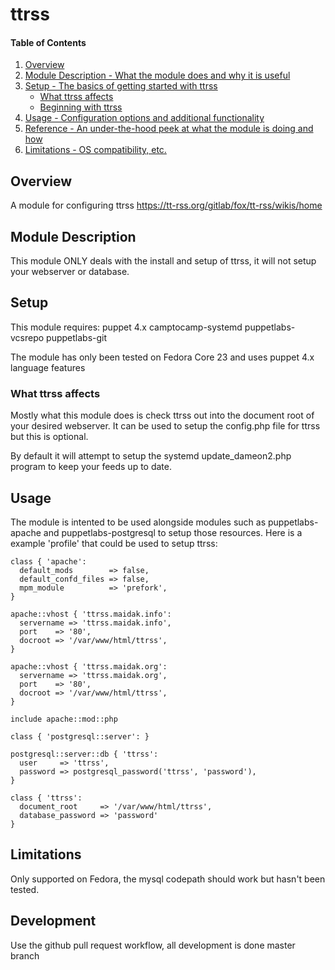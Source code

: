 # ttrss

#### Table of Contents

1. [Overview](#overview)
2. [Module Description - What the module does and why it is useful](#module-description)
3. [Setup - The basics of getting started with ttrss](#setup)
    * [What ttrss affects](#what-ttrss-affects)
    * [Beginning with ttrss](#beginning-with-ttrss)
4. [Usage - Configuration options and additional functionality](#usage)
5. [Reference - An under-the-hood peek at what the module is doing and how](#reference)
5. [Limitations - OS compatibility, etc.](#limitations)

## Overview

A module for configuring ttrss https://tt-rss.org/gitlab/fox/tt-rss/wikis/home

## Module Description

This module ONLY deals with the install and setup of ttrss, it will not setup
your webserver or database.

## Setup

This module requires:
 puppet 4.x
 camptocamp-systemd
 puppetlabs-vcsrepo
 puppetlabs-git

The module has only been tested on Fedora Core 23 and uses puppet 4.x language features

### What ttrss affects

Mostly what this module does is check ttrss out into the document root of your
desired webserver. It can be used to setup the config.php file for ttrss but 
this is optional.

By default it will attempt to setup the systemd update_dameon2.php program to 
keep your feeds up to date.

## Usage

The module is intented to be used alongside modules such as puppetlabs-apache
and puppetlabs-postgresql to setup those resources.  Here is a example 'profile'
that could be used to setup ttrss:

```
class { 'apache':
  default_mods        => false,
  default_confd_files => false,
  mpm_module          => 'prefork',
}

apache::vhost { 'ttrss.maidak.info':
  servername => 'ttrss.maidak.info',
  port    => '80',
  docroot => '/var/www/html/ttrss',
}

apache::vhost { 'ttrss.maidak.org':
  servername => 'ttrss.maidak.org',
  port    => '80',
  docroot => '/var/www/html/ttrss',
}

include apache::mod::php

class { 'postgresql::server': }

postgresql::server::db { 'ttrss':
  user     => 'ttrss',
  password => postgresql_password('ttrss', 'password'),
}

class { 'ttrss':
  document_root     => '/var/www/html/ttrss',
  database_password => 'password'
}
```

## Limitations

Only supported on Fedora, the mysql codepath should work but hasn't been tested.

## Development

Use the github pull request workflow, all development is done master branch
